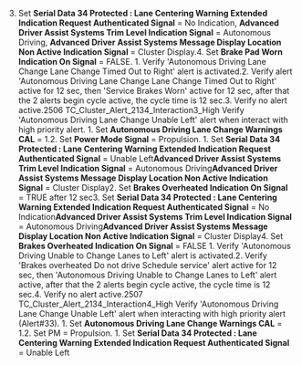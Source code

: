 3. Set **Serial Data 34 Protected : Lane Centering Warning Extended Indication Request Authenticated Signal** = No Indication, **Advanced Driver Assist Systems Trim Level Indication Signal** = Autonomous Driving, **Advanced Driver Assist Systems Message Display Location Non Active Indication Signal** = Cluster Display.4. Set **Brake Pad Worn Indication On Signal** = FALSE. 1. Verify 'Autonomous Driving Lane Change Lane Change Timed Out to Right' alert is activated.2. Verify alert 'Autonomous Driving Lane Change Lane Change Timed Out to Right' active for 12 sec, then 'Service Brakes Worn' active for 12 sec, after that the 2 alerts begin cycle active, the cycle time is 12 sec.3. Verify no alert active.2506 TC_Cluster_Alert_2134_Interaction3_High Verify 'Autonomous Driving Lane Change Unable Left' alert when interact with high priority alert. 1. Set **Autonomous Driving Lane Change Warnings CAL** = 1.2. Set **Power Mode Signal** = Propulsion. 1. Set **Serial Data 34 Protected : Lane Centering Warning Extended Indication Request Authenticated Signal** = Unable Left**Advanced Driver Assist Systems Trim Level Indication Signal** = Autonomous Driving**Advanced Driver Assist Systems Message Display Location Non Active Indication Signal** = Cluster Display2. Set **Brakes Overheated Indication On Signal** = TRUE after 12 sec3. Set **Serial Data 34 Protected : Lane Centering Warning Extended Indication Request Authenticated Signal** = No Indication**Advanced Driver Assist Systems Trim Level Indication Signal** = Autonomous Driving**Advanced Driver Assist Systems Message Display Location Non Active Indication Signal** = Cluster Display4. Set **Brakes Overheated Indication On Signal** = FALSE 1. Verify 'Autonomous Driving Unable to Change Lanes to Left' alert is activated.2. Verify 'Brakes overheated Do not drive Schedule service' alert active for 12 sec, then 'Autonomous Driving Unable to Change Lanes to Left' alert active, after that the 2 alerts begin cycle active, the cycle time is 12 sec.4. Verify no alert active.2507 TC_Cluster_Alert_2134_Interaction4_High Verify 'Autonomous Driving Lane Change Unable Left' alert when interacting with high priority alert (Alert#33). 1. Set **Autonomous Driving Lane Change Warnings CAL** = 1.2. Set PM = Propulsion. 1. Set **Serial Data 34 Protected : Lane Centering Warning Extended Indication Request Authenticated Signal** = Unable Left